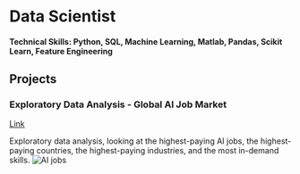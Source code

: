 # Data Scientist

#### Technical Skills: Python, SQL, Machine Learning, Matlab, Pandas, Scikit Learn, Feature Engineering

## Projects
### Exploratory Data Analysis - Global AI Job Market
[Link](https://github.com/Zunku/Global-AI-Job-Market)

Exploratory data analysis, looking at the highest-paying AI jobs, the highest-paying countries, the highest-paying industries, and the most in-demand skills.
![AI jobs](AI-jobs.png)
